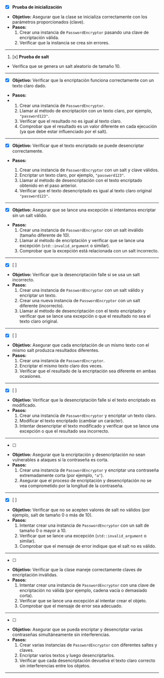 - [x] **Prueba de inicialización**

* **Objetivo:** Asegurar que la clase se inicializa correctamente con los parámetros proporcionados (clave).
* **Pasos:**
  1. Crear una instancia de `PasswordEncryptor` pasando una clave de encriptación válida.
  2. Verificar que la instancia se crea sin errores.

---

1. [x] **Prueba de salt**

- Verifica que se genera un salt aleatorio de tamaño 10.

---

- [x] **Objetivo:** Verificar que la encriptación funciona correctamente con un texto claro dado.

* **Pasos:**
* 1. Crear una instancia de `PasswordEncryptor`.
  2. Llamar al método de encriptación con un texto claro, por ejemplo, `"password123"`.
  3. Verificar que el resultado no es igual al texto claro.
  4. Comprobar que el resultado es un valor diferente en cada ejecución (ya que debe estar influenciado por el salt).

---

- [x] **Objetivo:** Verificar que el texto encriptado se puede desencriptar correctamente.

- **Pasos:**

  1. Crear una instancia de `PasswordEncryptor` con un salt y clave válidos.
  2. Encriptar un texto claro, por ejemplo, `"password123"`.
  3. Llamar al método de desencriptación con el texto encriptado obtenido en el paso anterior.
  4. Verificar que el texto desencriptado es igual al texto claro original `"password123"`.

---

- [x] **Objetivo:** Asegurar que se lance una excepción si intentamos encriptar sin un salt válido.

- **Pasos:**
  1. Crear una instancia de `PasswordEncryptor` con un salt inválido (tamaño diferente de 10).
  2. Llamar al método de encriptación y verificar que se lance una excepción (`std::invalid_argument` o similar).
  3. Comprobar que la excepción está relacionada con un salt incorrecto.

---

- [x] [ ]

- **Objetivo:** Verificar que la desencriptación falle si se usa un salt incorrecto.
- **Pasos:**
  1. Crear una instancia de `PasswordEncryptor` con un salt válido y encriptar un texto.
  2. Crear una nueva instancia de `PasswordEncryptor` con un salt diferente (incorrecto).
  3. Llamar al método de desencriptación con el texto encriptado y verificar que se lance una excepción o que el resultado no sea el texto claro original.

---

- [x] [ ]

- **Objetivo:** Asegurar que cada encriptación de un mismo texto con el mismo salt produzca resultados diferentes.
- **Pasos:**
  1. Crear una instancia de `PasswordEncryptor`.
  2. Encriptar el mismo texto claro dos veces.
  3. Verificar que el resultado de la encriptación sea diferente en ambas ocasiones.

---

- [x] [ ]

- **Objetivo:** Verificar que la desencriptación falle si el texto encriptado es modificado.
- **Pasos:**
  1. Crear una instancia de `PasswordEncryptor` y encriptar un texto claro.
  2. Modificar el texto encriptado (cambiar un carácter).
  3. Intentar desencriptar el texto modificado y verificar que se lance una excepción o que el resultado sea incorrecto.

---

- [ ]

- **Objetivo:** Asegurar que la encriptación y desencriptación no sean vulnerables a ataques si la contraseña es corta.
- **Pasos:**
  1. Crear una instancia de `PasswordEncryptor` y encriptar una contraseña extremadamente corta (por ejemplo, `"a"`).
  2. Asegurar que el proceso de encriptación y desencriptación no se vea comprometido por la longitud de la contraseña.

---

- [x] [ ]

- **Objetivo:** Verificar que no se acepten valores de salt no válidos (por ejemplo, salt de tamaño 0 o más de 10).
- **Pasos:**
  1. Intentar crear una instancia de `PasswordEncryptor` con un salt de tamaño 0 o mayor a 10.
  2. Verificar que se lance una excepción (`std::invalid_argument` o similar).
  3. Comprobar que el mensaje de error indique que el salt no es válido.

---

- [ ]

- **Objetivo:** Verificar que la clase maneje correctamente claves de encriptación inválidas.
- **Pasos:**
  1. Intentar crear una instancia de `PasswordEncryptor` con una clave de encriptación no válida (por ejemplo, cadena vacía o demasiado corta).
  2. Verificar que se lance una excepción al intentar crear el objeto.
  3. Comprobar que el mensaje de error sea adecuado.

---

- [ ]

- **Objetivo:** Asegurar que se pueda encriptar y desencriptar varias contraseñas simultáneamente sin interferencias.
- **Pasos:**
  1. Crear varias instancias de `PasswordEncryptor` con diferentes saltes y claves.
  2. Encriptar varios textos y luego desencriptarlos.
  3. Verificar que cada desencriptación devuelva el texto claro correcto sin interferencias entre los objetos.

---
